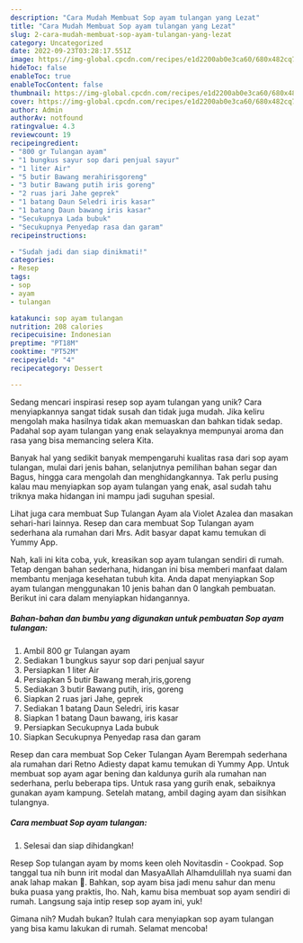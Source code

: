 ```yaml
---
description: "Cara Mudah Membuat Sop ayam tulangan yang Lezat"
title: "Cara Mudah Membuat Sop ayam tulangan yang Lezat"
slug: 2-cara-mudah-membuat-sop-ayam-tulangan-yang-lezat
category: Uncategorized
date: 2022-09-23T03:28:17.551Z
image: https://img-global.cpcdn.com/recipes/e1d2200ab0e3ca60/680x482cq70/sop-ayam-tulangan-foto-resep-utama.jpg
hideToc: false
enableToc: true
enableTocContent: false
thumbnail: https://img-global.cpcdn.com/recipes/e1d2200ab0e3ca60/680x482cq70/sop-ayam-tulangan-foto-resep-utama.jpg
cover: https://img-global.cpcdn.com/recipes/e1d2200ab0e3ca60/680x482cq70/sop-ayam-tulangan-foto-resep-utama.jpg
author: Admin
authorAv: notfound
ratingvalue: 4.3
reviewcount: 19
recipeingredient:
- "800 gr Tulangan ayam"
- "1 bungkus sayur sop dari penjual sayur"
- "1 liter Air"
- "5 butir Bawang merahirisgoreng"
- "3 butir Bawang putih iris goreng"
- "2 ruas jari Jahe geprek"
- "1 batang Daun Seledri iris kasar"
- "1 batang Daun bawang iris kasar"
- "Secukupnya Lada bubuk"
- "Secukupnya Penyedap rasa dan garam"
recipeinstructions:

- "Sudah jadi dan siap dinikmati!"
categories:
- Resep
tags:
- sop
- ayam
- tulangan

katakunci: sop ayam tulangan 
nutrition: 208 calories
recipecuisine: Indonesian
preptime: "PT18M"
cooktime: "PT52M"
recipeyield: "4"
recipecategory: Dessert

---
```





Sedang mencari inspirasi resep sop ayam tulangan yang unik? Cara menyiapkannya sangat tidak susah dan tidak juga mudah. Jika keliru mengolah maka hasilnya tidak akan memuaskan dan bahkan tidak sedap. Padahal sop ayam tulangan yang enak selayaknya mempunyai aroma dan rasa yang bisa memancing selera Kita.





Banyak hal yang sedikit banyak mempengaruhi kualitas rasa dari sop ayam tulangan, mulai dari jenis bahan, selanjutnya pemilihan bahan segar dan Bagus, hingga cara mengolah dan menghidangkannya. Tak perlu pusing kalau mau menyiapkan sop ayam tulangan yang enak,      asal sudah tahu triknya maka hidangan ini mampu jadi suguhan spesial.














Lihat juga cara membuat Sup Tulangan Ayam ala Violet Azalea dan masakan sehari-hari lainnya. Resep dan cara membuat Sop Tulangan ayam sederhana ala rumahan dari Mrs. Adit basyar dapat kamu temukan di Yummy App.






Nah, kali ini kita coba, yuk, kreasikan sop ayam tulangan sendiri di rumah. Tetap dengan bahan sederhana, hidangan ini bisa memberi manfaat dalam membantu menjaga kesehatan tubuh kita. Anda dapat menyiapkan Sop ayam tulangan menggunakan 10 jenis bahan dan 0 langkah pembuatan. Berikut ini cara dalam menyiapkan hidangannya.

<!--inarticleads1-->

##### Bahan-bahan dan bumbu yang digunakan untuk pembuatan Sop ayam tulangan:

1. Ambil 800 gr Tulangan ayam
1. Sediakan 1 bungkus sayur sop dari penjual sayur
1. Persiapkan 1 liter Air
1. Persiapkan 5 butir Bawang merah,iris,goreng
1. Sediakan 3 butir Bawang putih, iris, goreng
1. Siapkan 2 ruas jari Jahe, geprek
1. Sediakan 1 batang Daun Seledri, iris kasar
1. Siapkan 1 batang Daun bawang, iris kasar
1. Persiapkan Secukupnya Lada bubuk
1. Siapkan Secukupnya Penyedap rasa dan garam


Resep dan cara membuat Sop Ceker Tulangan Ayam Berempah sederhana ala rumahan dari Retno Adiesty dapat kamu temukan di Yummy App. Untuk membuat sop ayam agar bening dan kaldunya gurih ala rumahan nan sederhana, perlu beberapa tips. Untuk rasa yang gurih enak, sebaiknya gunakan ayam kampung. Setelah matang, ambil daging ayam dan sisihkan tulangnya. 

<!--inarticleads2-->

##### Cara membuat Sop ayam tulangan:


1. Selesai dan siap dihidangkan!

Resep Sop tulangan ayam by moms keen oleh Novitasdin - Cookpad. Sop tanggal tua nih bunn irit modal dan MasyaAllah Alhamdulillah nya suami dan anak lahap makan 🥰. Bahkan, sop ayam bisa jadi menu sahur dan menu buka puasa yang praktis, lho. Nah, kamu bisa membuat sop ayam sendiri di rumah. Langsung saja intip resep sop ayam ini, yuk! 

Gimana nih? Mudah bukan? Itulah cara menyiapkan sop ayam tulangan yang bisa kamu lakukan di rumah. Selamat mencoba!
